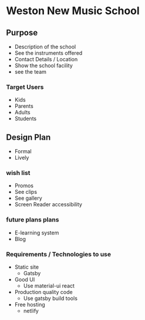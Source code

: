 # Weston New Music School

## Purpose

- Description of the school
- See the instruments offered
- Contact Details / Location
- Show the school facility
- see the team

### Target Users

- Kids
- Parents
- Adults
- Students

## Design Plan

- Formal
- Lively

### wish list

- Promos
- See clips
- See gallery
- Screen Reader accessibility

### future plans plans

- E-learning system
- Blog

### Requirements / Technologies to use

- Static site
  - Gatsby
- Good UI
  - Use material-ui react
- Production quality code
  - Use gatsby build tools
- Free hosting
  - netlify
